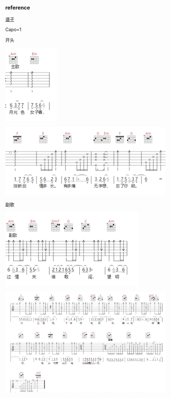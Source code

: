 ### reference

[谱子](https://yopu.co/view/VPdE0GZp)

Capo=1

开头

![img_1.png](../img/chinese/月光/img_1.png)

![img.png](../img/chinese/月光/img.png)


副歌

![img_2.png](../img/chinese/月光/img_2.png)

![img_3.png](../img/chinese/月光/img_3.png)

